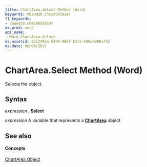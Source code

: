 ```yaml
---
title: ChartArea.Select Method (Word)
keywords: vbawd10.chm160039147
f1_keywords:
- vbawd10.chm160039147
ms.prod: word
api_name:
- Word.ChartArea.Select
ms.assetid: 521244ba-54d4-805f-b355-606e0200af42
ms.date: 06/08/2017
---
```



# ChartArea.Select Method (Word)

Selects the object.


## Syntax

 _expression_ . **Select**

 _expression_ A variable that represents a **[ChartArea](chartarea-object-word.md)** object.


## See also


#### Concepts


[ChartArea Object](chartarea-object-word.md)

